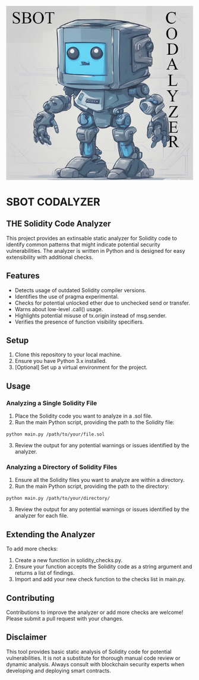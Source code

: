 
![](images/sbot.png)

# SBOT CODALYZER
## THE Solidity Code Analyzer

This project provides an extinsable static analyzer for Solidity code to identify common patterns 
that might indicate potential security vulnerabilities. 
The analyzer is written in Python and is designed for easy extensibility with additional checks.

## Features

- Detects usage of outdated Solidity compiler versions.
- Identifies the use of pragma experimental.
- Checks for potential unlocked ether due to unchecked send or transfer.
- Warns about low-level .call() usage.
- Highlights potential misuse of tx.origin instead of msg.sender.
- Verifies the presence of function visibility specifiers.

## Setup

1. Clone this repository to your local machine.
2. Ensure you have Python 3.x installed.
3. [Optional] Set up a virtual environment for the project.

## Usage

### Analyzing a Single Solidity File

1. Place the Solidity code you want to analyze in a .sol file.
2. Run the main Python script, providing the path to the Solidity file:

`python main.py /path/to/your/file.sol`

3. Review the output for any potential warnings or issues identified by the analyzer.

### Analyzing a Directory of Solidity Files

1. Ensure all the Solidity files you want to analyze are within a directory.
2. Run the main Python script, providing the path to the directory:

`python main.py /path/to/your/directory/`

3. Review the output for any potential warnings or issues identified by the analyzer for each file.

## Extending the Analyzer

To add more checks:

1. Create a new function in solidity_checks.py.
2. Ensure your function accepts the Solidity code as a string argument and returns a list of findings.
3. Import and add your new check function to the checks list in main.py.

## Contributing

Contributions to improve the analyzer or add more checks are welcome! Please submit a pull request with your changes.

## Disclaimer

This tool provides basic static analysis of Solidity code for potential vulnerabilities. It is not a substitute for thorough manual code review or dynamic analysis. Always consult with blockchain security experts when developing and deploying smart contracts.
